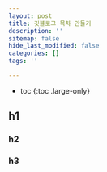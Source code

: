```yaml
---
layout: post
title: 깃블로그 목차 만들기
description: ''
sitemap: false
hide_last_modified: false
categories: []
tags: ''

---
```

* toc
{:toc .large-only}



## h1
### h2
### h3
